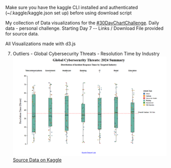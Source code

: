  Make sure you have the kaggle CLI installed and authenticated (~/.kaggle/kaggle.json set up) before using download script


My collection of Data visualizations for the [#30DayChartChallenge](https://github.com/30DayChartChallenge). Daily data - personal challenge. 
Starting Day 7 -- Links / Download File provided for source data. 

All Visualizations made with d3.js 

07. Outliers - Global Cybersecurity Threats - Resolution Time by Industry ![day7](/2025/captures/07_1_Screenshot_Outliers_Boxplot.png) [Source Data on Kaggle](https://www.kaggle.com/datasets/atharvasoundankar/global-cybersecurity-threats-2015-2024/data)
